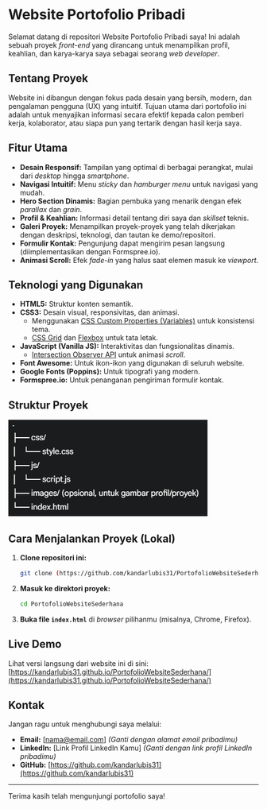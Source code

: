 # Website Portofolio Pribadi

Selamat datang di repositori Website Portofolio Pribadi saya! Ini adalah sebuah proyek *front-end* yang dirancang untuk menampilkan profil, keahlian, dan karya-karya saya sebagai seorang *web developer*.

## Tentang Proyek

Website ini dibangun dengan fokus pada desain yang bersih, modern, dan pengalaman pengguna (UX) yang intuitif. Tujuan utama dari portofolio ini adalah untuk menyajikan informasi secara efektif kepada calon pemberi kerja, kolaborator, atau siapa pun yang tertarik dengan hasil kerja saya.

## Fitur Utama

* **Desain Responsif:** Tampilan yang optimal di berbagai perangkat, mulai dari *desktop* hingga *smartphone*.
* **Navigasi Intuitif:** Menu *sticky* dan *hamburger menu* untuk navigasi yang mudah.
* **Hero Section Dinamis:** Bagian pembuka yang menarik dengan efek *parallax* dan *grain*.
* **Profil & Keahlian:** Informasi detail tentang diri saya dan *skillset* teknis.
* **Galeri Proyek:** Menampilkan proyek-proyek yang telah dikerjakan dengan deskripsi, teknologi, dan tautan ke demo/repositori.
* **Formulir Kontak:** Pengunjung dapat mengirim pesan langsung (diimplementasikan dengan Formspree.io).
* **Animasi Scroll:** Efek *fade-in* yang halus saat elemen masuk ke *viewport*.

## Teknologi yang Digunakan

* **HTML5:** Struktur konten semantik.
* **CSS3:** Desain visual, responsivitas, dan animasi.
    * Menggunakan [CSS Custom Properties (Variables)](https://developer.mozilla.org/en-US/docs/Web/CSS/Using_CSS_custom_properties) untuk konsistensi tema.
    * [CSS Grid](https://developer.mozilla.org/en-US/docs/Web/CSS/CSS_Grid_Layout) dan [Flexbox](https://developer.mozilla.org/en-US/docs/Web/CSS/CSS_Flexible_Box_Layout/Basic_Concepts) untuk tata letak.
* **JavaScript (Vanilla JS):** Interaktivitas dan fungsionalitas dinamis.
    * [Intersection Observer API](https://developer.mozilla.org/en-US/docs/Web/API/Intersection_Observer_API) untuk animasi *scroll*.
* **Font Awesome:** Untuk ikon-ikon yang digunakan di seluruh website.
* **Google Fonts (Poppins):** Untuk tipografi yang modern.
* **Formspree.io:** Untuk penanganan pengiriman formulir kontak.

## Struktur Proyek
![alt text](image.png)

## Cara Menjalankan Proyek (Lokal)

1.  **Clone repositori ini:**
    ```bash
    git clone (https://github.com/kandarlubis31/PortofolioWebsiteSederhana.git)
    ```
2.  **Masuk ke direktori proyek:**
    ```bash
    cd PortofolioWebsiteSederhana
    ```
3.  **Buka file `index.html`** di *browser* pilihanmu (misalnya, Chrome, Firefox).

## Live Demo

Lihat versi langsung dari website ini di sini:
[https://kandarlubis31.github.io/PortofolioWebsiteSederhana/](https://kandarlubis31.github.io/PortofolioWebsiteSederhana/)

## Kontak

Jangan ragu untuk menghubungi saya melalui:

* **Email:** [nama@email.com] *(Ganti dengan alamat email pribadimu)*
* **LinkedIn:** [Link Profil LinkedIn Kamu] *(Ganti dengan link profil LinkedIn pribadimu)*
* **GitHub:** [https://github.com/kandarlubis31](https://github.com/kandarlubis31)

---

Terima kasih telah mengunjungi portofolio saya!





